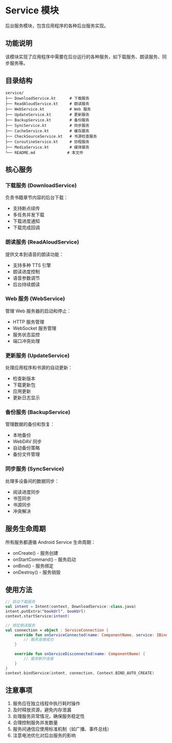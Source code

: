 # Service 模块

后台服务模块，包含应用程序的各种后台服务实现。

## 功能说明

该模块实现了应用程序中需要在后台运行的各种服务，如下载服务、朗读服务、同步服务等。

## 目录结构

```
service/
├── DownloadService.kt      # 下载服务
├── ReadAloudService.kt     # 朗读服务
├── WebService.kt           # Web 服务
├── UpdateService.kt        # 更新服务
├── BackupService.kt        # 备份服务
├── SyncService.kt          # 同步服务
├── CacheService.kt         # 缓存服务
├── CheckSourceService.kt   # 书源检查服务
├── CoroutineService.kt     # 协程服务
├── MediaService.kt         # 媒体服务
└── README.md              # 本文件
```

## 核心服务

### 下载服务 (DownloadService)
负责书籍章节内容的后台下载：
- 支持断点续传
- 多任务并发下载
- 下载进度通知
- 下载完成回调

### 朗读服务 (ReadAloudService)
提供文本到语音的朗读功能：
- 支持多种 TTS 引擎
- 朗读进度控制
- 语音参数调节
- 后台持续朗读

### Web 服务 (WebService)
管理 Web 服务器的启动和停止：
- HTTP 服务管理
- WebSocket 服务管理
- 服务状态监控
- 端口冲突处理

### 更新服务 (UpdateService)
处理应用程序和书源的自动更新：
- 检查新版本
- 下载更新包
- 应用更新
- 更新日志显示

### 备份服务 (BackupService)
管理数据的备份和恢复：
- 本地备份
- WebDAV 同步
- 自动备份策略
- 备份文件管理

### 同步服务 (SyncService)
处理多设备间的数据同步：
- 阅读进度同步
- 书签同步
- 书源同步
- 冲突解决

## 服务生命周期

所有服务都遵循 Android Service 生命周期：
- onCreate() - 服务创建
- onStartCommand() - 服务启动
- onBind() - 服务绑定
- onDestroy() - 服务销毁

## 使用方法

```kotlin
// 启动下载服务
val intent = Intent(context, DownloadService::class.java)
intent.putExtra("bookUrl", bookUrl)
context.startService(intent)

// 绑定朗读服务
val connection = object : ServiceConnection {
    override fun onServiceConnected(name: ComponentName, service: IBinder) {
        // 服务连接成功
    }
    
    override fun onServiceDisconnected(name: ComponentName) {
        // 服务断开连接
    }
}
context.bindService(intent, connection, Context.BIND_AUTO_CREATE)
```

## 注意事项

1. 服务应在独立线程中执行耗时操作
2. 及时释放资源，避免内存泄漏
3. 处理服务异常情况，确保服务稳定性
4. 合理控制服务并发数量
5. 服务间通信应使用标准机制（如广播、事件总线）
6. 注意电池优化对后台服务的影响